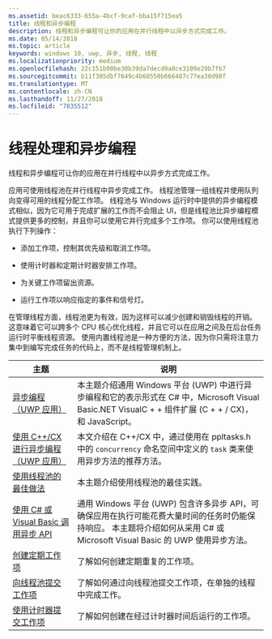 ```yaml
---
ms.assetid: beac6333-655a-4bcf-9caf-bba15f715ea5
title: 线程和异步编程
description: 线程和异步编程可让你的应用在并行线程中以异步方式完成工作。
ms.date: 05/14/2018
ms.topic: article
keywords: windows 10, uwp, 异步, 线程, 线程
ms.localizationpriority: medium
ms.openlocfilehash: 22c151b90be30b39da7decd9a0ce3109e29b7fb7
ms.sourcegitcommit: b11f305dbf7649c4b68550b666487c77ea30d98f
ms.translationtype: MT
ms.contentlocale: zh-CN
ms.lasthandoff: 11/27/2018
ms.locfileid: "7835512"
---
```

# <a name="threading-and-async-programming"></a>线程处理和异步编程
线程和异步编程可让你的应用在并行线程中以异步方式完成工作。

应用可使用线程池在并行线程中异步完成工作。 线程池管理一组线程并使用队列向变得可用的线程分配工作项。 线程池与 Windows 运行时中提供的异步编程模式相似，因为它可用于完成扩展的工作而不会阻止 UI，但是线程池比异步编程模式提供更多的控制，并且你可以使用它并行完成多个工作项。 你可以使用线程池执行下列操作：

-   添加工作项，控制其优先级和取消工作项。

-   使用计时器和定期计时器安排工作项。

-   为关键工作项留出资源。

-   运行工作项以响应指定的事件和信号灯。

在管理线程方面，线程池更为有效，因为这样可以减少创建和销毁线程的开销。 这意味着它可以跨多个 CPU 核心优化线程，并且它可以在应用之间及在后台任务运行时平衡线程资源。 使用内置线程池是一种方便的方法，因为你只需将注意力集中到编写完成任务的代码上，而不是线程管理机制上。

| 主题                                                                                                          | 说明                         |
|----------------------------------------------------------------------------------------------------------------|-------------------------------------|
| [异步编程（UWP 应用）](asynchronous-programming-universal-windows-platform-apps.md)              | 本主题介绍通用 Windows 平台 (UWP) 中进行异步编程和它的表示形式在 C# 中，Microsoft Visual Basic.NET VisualC + + 组件扩展 (C + + / CX)，和 JavaScript。 |
| [使用 C++/CX 进行异步编程（UWP 应用）](asynchronous-programming-in-cpp-universal-windows-platform-apps.md)| 本文介绍在 C++/CX 中，通过使用在 ppltasks.h 中的 <code>concurrency</code> 命名空间中定义的 <code>task</code> 类来使用异步方法的推荐方法。 |
| [使用线程池的最佳做法](best-practices-for-using-the-thread-pool.md)                         | 本主题介绍使用线程池的最佳实践。 |
| [使用 C# 或 Visual Basic 调用异步 API](call-asynchronous-apis-in-csharp-or-visual-basic.md)             | 通用 Windows 平台 (UWP) 包含许多异步 API，可确保应用在执行可能花费大量时间的任务时仍能保持响应。 本主题将介绍如何从采用 C# 或 Microsoft Visual Basic 的 UWP 使用异步方法。 |
| [创建定期工作项](create-a-periodic-work-item.md)                                                   | 了解如何创建定期重复的工作项。 |
| [向线程池提交工作项](submit-a-work-item-to-the-thread-pool.md)                               | 了解如何通过向线程池提交工作项，在单独的线程中完成工作。 |
| [使用计时器提交工作项](use-a-timer-to-submit-a-work-item.md)                                       | 了解如何创建在经过计时器时间后运行的工作项。 |
